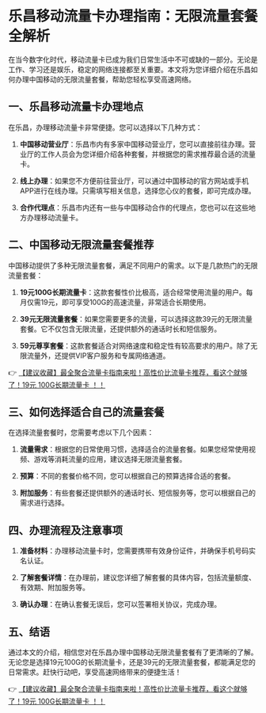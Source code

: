 # 乐昌移动流量卡办理指南：无限流量套餐全解析

在当今数字化时代，移动流量卡已成为我们日常生活中不可或缺的一部分。无论是工作、学习还是娱乐，稳定的网络连接都至关重要。本文将为您详细介绍在乐昌如何办理中国移动的无限流量套餐，帮助您轻松享受高速网络。

## 一、乐昌移动流量卡办理地点

在乐昌，办理移动流量卡非常便捷。您可以选择以下几种方式：

1. **中国移动营业厅**：乐昌市内有多家中国移动营业厅，您可以直接前往办理。营业厅的工作人员会为您详细介绍各种套餐，并根据您的需求推荐最合适的流量卡。

2. **线上办理**：如果您不方便前往营业厅，可以通过中国移动的官方网站或手机APP进行在线办理。只需填写相关信息，选择您心仪的套餐，即可完成办理。

3. **合作代理点**：乐昌市内还有一些与中国移动合作的代理点，您也可以在这些地方办理移动流量卡。

## 二、中国移动无限流量套餐推荐

中国移动提供了多种无限流量套餐，满足不同用户的需求。以下是几款热门的无限流量套餐：

1. **19元100G长期流量卡**：这款套餐性价比极高，适合经常使用流量的用户。每月仅需19元，即可享受100G的高速流量，非常适合长期使用。

2. **39元无限流量套餐**：如果您需要更多的流量，可以选择这款39元的无限流量套餐。它不仅包含无限流量，还提供额外的通话时长和短信服务。

3. **59元尊享套餐**：这款套餐适合对网络速度和稳定性有较高要求的用户。除了无限流量外，还提供VIP客户服务和专属网络通道。

👉 [【建议收藏】最全聚合流量卡指南来啦！高性价比流量卡推荐，看这个就够了！19元 100G长期流量卡 ！！](https://bit.ly/Liuliangka)

## 三、如何选择适合自己的流量套餐

在选择流量套餐时，您需要考虑以下几个因素：

1. **流量需求**：根据您的日常使用习惯，选择适合的流量套餐。如果您经常使用视频、游戏等消耗流量的应用，建议选择无限流量套餐。

2. **预算**：不同的套餐价格不同，您可以根据自己的预算选择合适的套餐。

3. **附加服务**：有些套餐还提供额外的通话时长、短信服务等，您可以根据自己的需求进行选择。

## 四、办理流程及注意事项

1. **准备材料**：办理移动流量卡时，您需要携带有效身份证件，并确保手机号码实名认证。

2. **了解套餐详情**：在办理前，建议您详细了解套餐的具体内容，包括流量额度、有效期、附加服务等。

3. **确认办理**：在确认套餐无误后，您可以签署相关协议，完成办理。

## 五、结语

通过本文的介绍，相信您对在乐昌办理中国移动无限流量套餐有了更清晰的了解。无论您是选择19元100G的长期流量卡，还是39元的无限流量套餐，都能满足您的日常需求。赶快行动吧，享受高速网络带来的便捷生活！

👉 [【建议收藏】最全聚合流量卡指南来啦！高性价比流量卡推荐，看这个就够了！19元 100G长期流量卡 ！！](https://bit.ly/Liuliangka)